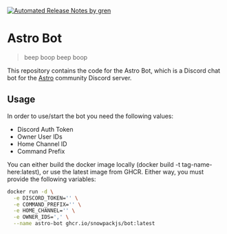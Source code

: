 [![Automated Release Notes by gren](https://img.shields.io/badge/%F0%9F%A4%96-release%20notes-00B2EE.svg)](https://github-tools.github.io/github-release-notes/)

# Astro Bot

> beep boop beep boop

This repository contains the code for the Astro Bot, which is a Discord chat bot for the [Astro][0] community Discord server.

## Usage

In order to use/start the bot you need the following values:

- Discord Auth Token
- Owner User IDs
- Home Channel ID
- Command Prefix

You can either build the docker image locally (docker build -t tag-name-here:latest), or use the latest image from GHCR. Either way, you must provide the following variables:

```sh
docker run -d \
  -e DISCORD_TOKEN='' \
  -e COMMAND_PREFIX='' \
  -e HOME_CHANNEL='' \
  -e OWNER_IDS=',' \
  --name astro-bot ghcr.io/snowpackjs/bot:latest
```

[0]: https://astro.build
